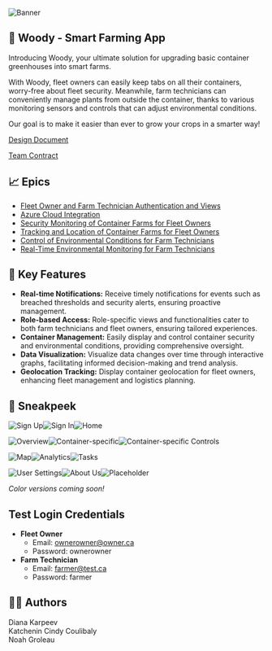 ![Banner](https://i.imgur.com/9xQotbv.png)
## 🌱 Woody - Smart Farming App
Introducing Woody, your ultimate solution for upgrading basic container greenhouses into smart farms.

With Woody, fleet owners can easily keep tabs on all their containers, worry-free about fleet security. Meanwhile, farm technicians can conveniently manage plants from outside the container, thanks to various monitoring sensors and controls that can adjust environmental conditions. 

Our goal is to make it easier than ever to grow your crops in a smarter way!

[Design Document](https://docs.google.com/document/d/1MMz9QzN8PgNpPY9unR-ARdnCKaAS4ccCn0LuVVTUnHU/edit?usp=sharing)

[Team Contract](https://docs.google.com/document/d/1IBiwbEVRstDoR5DC-ZAtVx-RRKVjXoynYvoooI--fi4/edit?usp=sharing)

## 📈 Epics
- [Fleet Owner and Farm Technician Authentication and Views](https://github.com/JAC-Final-Project-W24-6A6-6P3/final-project-woody/issues/49)
- [Azure Cloud Integration](https://github.com/JAC-Final-Project-W24-6A6-6P3/final-project-woody/issues/28)
- [Security Monitoring of Container Farms for Fleet Owners](https://github.com/JAC-Final-Project-W24-6A6-6P3/final-project-woody/issues/7)
- [Tracking and Location of Container Farms for Fleet Owners](https://github.com/JAC-Final-Project-W24-6A6-6P3/final-project-woody/issues/6)
- [Control of Environmental Conditions for Farm Technicians](https://github.com/JAC-Final-Project-W24-6A6-6P3/final-project-woody/issues/5)
- [Real-Time Environmental Monitoring for Farm Technicians](https://github.com/JAC-Final-Project-W24-6A6-6P3/final-project-woody/issues/3)

## 🔑 Key Features

- **Real-time Notifications:** Receive timely notifications for events such as breached thresholds and security alerts, ensuring proactive management.
- **Role-based Access:** Role-specific views and functionalities cater to both farm technicians and fleet owners, ensuring tailored experiences.
- **Container Management:** Easily display and control container security and environmental conditions, providing comprehensive oversight.
- **Data Visualization:** Visualize data changes over time through interactive graphs, facilitating informed decision-making and trend analysis.
- **Geolocation Tracking:** Display container geolocation for fleet owners, enhancing fleet management and logistics planning.

## 👀 Sneakpeek
![Sign Up](https://i.imgur.com/Wrc5sz5.png)![Sign In](https://i.imgur.com/h3DFLd1.png)![Home](https://i.imgur.com/MwZhD1I.png)

![Overview](https://i.imgur.com/qhQORXR.png)![Container-specific](https://i.imgur.com/Z1SObrf.png)![Container-specific Controls](https://i.imgur.com/CuVgVC6.png)

![Map](https://i.imgur.com/XsjH901.png)![Analytics](https://i.imgur.com/ARcJx6W.png)![Tasks](https://i.imgur.com/m1L4WGQ.png) 

![User Settings](https://i.imgur.com/xenAG0R.png)![About Us](https://i.imgur.com/p2l9vZ5.png)![Placeholder](https://i.imgur.com/BTBeYI2.png)

*Color versions coming soon!*

## Test Login Credentials
- **Fleet Owner**
    - Email: ownerowner@owner.ca
    - Password: ownerowner
- **Farm Technician**
    - Email: farmer@test.ca
    - Password: farmer
## 🐱‍💻 Authors
Diana Karpeev <br>
Katchenin Cindy Coulibaly <br>
Noah Groleau
